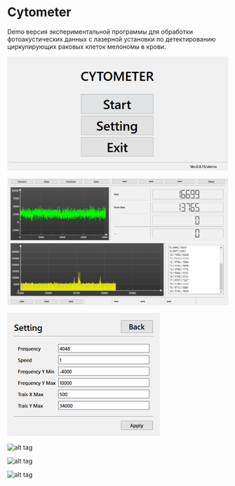 # Cytometer
Demo версия экспериментальной программы для обработки фотоакустических данных с лазерной установки по детектированию циркулирующих раковых клеток мелономы в крови.

![alt tag](https://github.com/Daniil-Budnik/Cytometer/blob/master/PNG/1.png?raw=true?raw=true "")​

![alt tag](https://github.com/Daniil-Budnik/Cytometer/blob/master/PNG/2.png?raw=true?raw=true "")​

![alt tag](https://github.com/Daniil-Budnik/Cytometer/blob/master/PNG/3.png?raw=true?raw=true "")​

![alt tag](https://github.com/Daniil-Budnik/Cytometer/blob/master/PNG/4.png?raw=true?raw=true "")​

![alt tag](https://github.com/Daniil-Budnik/Cytometer/blob/master/PNG/5.png?raw=true?raw=true "")​

![alt tag](https://github.com/Daniil-Budnik/Cytometer/blob/master/PNG/.png?raw=true?raw=true "")​
